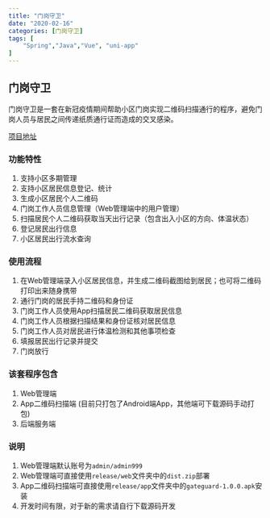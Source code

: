 ```yaml
---
title: "门岗守卫"
date: "2020-02-16"
categories: [门岗守卫]
tags: [
    "Spring","Java","Vue", "uni-app"
]
---
```


## 门岗守卫

门岗守卫是一套在新冠疫情期间帮助小区门岗实现二维码扫描通行的程序，避免门岗人员与居民之间传递纸质通行证而造成的交叉感染。

[项目地址](https://gitee.com/igordonxiao/gateguard)

### 功能特性

1. 支持小区多期管理
2. 支持小区居民信息登记、统计
3. 生成小区居民个人二维码
4. 门岗工作人员信息管理（Web管理端中的用户管理）
5. 扫描居民个人二维码获取当天出行记录（包含出入小区的方向、体温状态）
6. 登记居民出行信息
7. 小区居民出行流水查询



### 使用流程

1. 在Web管理端录入小区居民信息，并生成二维码截图给到居民；也可将二维码打印出来随身携带
2. 通行门岗的居民手持二维码和身份证
3. 门岗工作人员使用App扫描居民二维码获取居民信息
4. 门岗工作人员根据扫描结果和身份证核对居民信息
5. 门岗工作人员对居民进行体温检测和其他事项检查
6. 填报居民出行记录并提交
7. 门岗放行



### 该套程序包含

1. Web管理端
2. App二维码扫描端 (目前只打包了Android端App，其他端可下载源码手动打包)
3. 后端服务端



### 说明

1. Web管理端默认账号为`admin/admin999`
2. Web管理端可直接使用`release/web`文件夹中的`dist.zip`部署
3. App二维码扫描端可直接使用`release/app`文件夹中的`gateguard-1.0.0.apk`安装
4. 开发时间有限，对于新的需求请自行下载源码开发